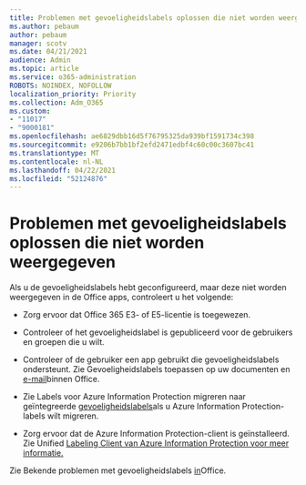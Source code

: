 ```yaml
---
title: Problemen met gevoeligheidslabels oplossen die niet worden weergegeven
ms.author: pebaum
author: pebaum
manager: scotv
ms.date: 04/21/2021
audience: Admin
ms.topic: article
ms.service: o365-administration
ROBOTS: NOINDEX, NOFOLLOW
localization_priority: Priority
ms.collection: Adm_O365
ms.custom:
- "11017"
- "9000181"
ms.openlocfilehash: ae6829dbb16d5f76795325da939bf1591734c398
ms.sourcegitcommit: e9206b7bb1bf2efd2471edbf4c60c00c3607bc41
ms.translationtype: MT
ms.contentlocale: nl-NL
ms.lasthandoff: 04/22/2021
ms.locfileid: "52124876"
---
```

# <a name="troubleshoot-sensitivity-labels-not-appearing"></a>Problemen met gevoeligheidslabels oplossen die niet worden weergegeven

Als u de gevoeligheidslabels hebt geconfigureerd, maar deze niet worden weergegeven in de Office apps, controleert u het volgende:

- Zorg ervoor dat Office 365 E3- of E5-licentie is toegewezen.

- Controleer of het gevoeligheidslabel is gepubliceerd voor de gebruikers en groepen die u wilt.

- Controleer of de gebruiker een app gebruikt die gevoeligheidslabels ondersteunt. Zie Gevoeligheidslabels toepassen op uw documenten en[ e-mail](https://go.microsoft.com/fwlink/?linkid=2106446)binnen Office.

- Zie Labels voor Azure Information Protection migreren naar geïntegreerde [gevoeligheidslabels](https://go.microsoft.com/fwlink/?linkid=2106056)als u Azure Information Protection-labels wilt migreren.

- Zorg ervoor dat de Azure Information Protection-client is geïnstalleerd. Zie Unified [Labeling Client van Azure Information Protection voor meer informatie.](https://go.microsoft.com/fwlink/?linkid=2106374)

Zie Bekende problemen met gevoeligheidslabels [in](https://go.microsoft.com/fwlink/?linkid=2106447)Office.